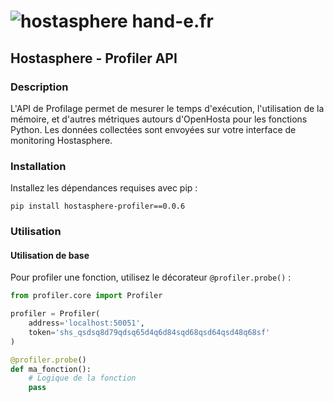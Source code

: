 # ![hostasphere](https://avatars.githubusercontent.com/u/164780978?s=30 "logo") hand-e.fr

## Hostasphere - Profiler API

### Description
L'API de Profilage permet de mesurer le temps d'exécution, l'utilisation de la 
mémoire, et d'autres métriques autours d'OpenHosta pour les fonctions Python. 
Les données collectées sont envoyées sur votre interface de monitoring Hostasphere.

### Installation
Installez les dépendances requises avec pip :
```schell
pip install hostasphere-profiler==0.0.6
```

### Utilisation
#### Utilisation de base
Pour profiler une fonction, utilisez le décorateur `@profiler.probe()` :

```python
from profiler.core import Profiler

profiler = Profiler(
    address='localhost:50051',
    token='shs_qsdsq8d79qdsq65d4q6d84sqd68qsd64qsd48q68sf'
)

@profiler.probe()
def ma_fonction():
    # Logique de la fonction
    pass
```
